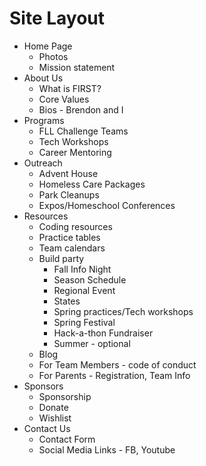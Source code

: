 # Site Layout

* Home Page
  * Photos
  * Mission statement
* About Us
  * What is FIRST?
  * Core Values
  * Bios - Brendon and I
* Programs
  * FLL Challenge Teams
  * Tech Workshops
  * Career Mentoring
* Outreach
  * Advent House
  * Homeless Care Packages
  * Park Cleanups
  * Expos/Homeschool Conferences
* Resources
  * Coding resources
  * Practice tables
  * Team calendars
  * Build party
    * Fall Info Night
    * Season Schedule
    * Regional Event
    * States
    * Spring practices/Tech workshops
    * Spring Festival
    * Hack-a-thon Fundraiser
    * Summer - optional
  * Blog
  * For Team Members - code of conduct
  * For Parents - Registration, Team Info
* Sponsors
  * Sponsorship
  * Donate
  * Wishlist
* Contact Us
  * Contact Form
  * Social Media Links - FB, Youtube
